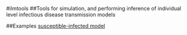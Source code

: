 #ilmtools
##Tools for simulation, and performing inference of individual level infectious disease transmission models

##Examples
[susceptible-infected model](http://nbviewer.ipython.org/github/jangevaa/ilmtools/blob/master/examples/example_si.ipynb)
